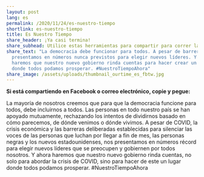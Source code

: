 ```yaml
---
layout: post
lang: es
permalink: /2020/11/24/es-nuestro-tiempo
shortlink: es-nuestro-tiempo
title: Es Nuestro Tiempo
share_header: ¡Ya casi termina!
share_subhead: Utilice estas herramientas para compartir para correr la voz
share_text: "La democracia debe funcionar para todos. A pesar de barreras, nos
  presentamos en números nunca previstos para elegir nuevos líderes. Y ahora
  haremos que nuestro nuevo gobierno rinda cuentas para hacer crear un lugar
  donde todos podamos prosperar. #NuestroTiempoAhora"
share_image: /assets/uploads/thumbnail_ourtime_es_fbtw.jpg
---
```

<!--StartFragment-->

**Si está compartiendo en Facebook o correo electrónico, copie y pegue:**

La mayoría de nosotros creemos que para que la democracia funcione para todos, debe incluirnos a todos. Las personas en todo nuestro país se han apoyado mutuamente, rechazando los intentos de dividirnos basado en cómo parecemos, de dónde venimos o dónde vivimos. A pesar de COVID, la crisis económica y las barreras deliberadas establecidas para silenciar las voces de las personas que luchan por llegar a fin de mes, las personas negras y los nuevos estadounidenses, nos presentamos en números récord para elegir nuevos líderes que se preocupen y gobiernen por todos nosotros. Y ahora haremos que nuestro nuevo gobierno rinda cuentas, no solo para abordar la crisis de COVID, sino para hacer de este un lugar donde todos podamos prosperar. #NuestroTiempoAhora

<!--EndFragment-->